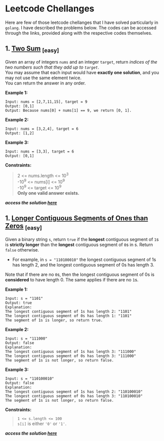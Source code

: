 # Leetcode Chellanges  

Here are few of those leetcode chellanges that I have solved particularly in `golang`. I have described the problems below. The codes can be accessed through the links, provided along with the respective codes themselves.  

## 1. [Two Sum](./twoSum.go) <sub>\[easy\]</sub>  
Given an array of integers `nums` and an integer `target`, return _indices of the two numbers such that they add up to `target`_.  
You may assume that each input would have **exactly one solution**, and you may not use the same element twice.  
You can return the answer in any order.  

**Example 1:**  
```  
Input: nums = [2,7,11,15], target = 9  
Output: [0,1]  
Output: Because nums[0] + nums[1] == 9, we return [0, 1].  
```  

**Example 2:**  
```  
Input: nums = [3,2,4], target = 6  
Output: [1,2]  
```  

**Example 3:**  
```  
Input: nums = [3,3], target = 6  
Output: [0,1]  
```  

**Constraints:**  
> 2 <= nums.length <= 10<sup>3</sup>  
> -10<sup>9</sup> <= nums[i] <= 10<sup>9</sup>  
> -10<sup>9</sup> <= target <= 10<sup>9</sup>  
> **Only one valid answer exists.**  

_**access the solution [here](./twoSum.go)**_  

## 1. [Longer Contiguous Segments of Ones than Zeros](./pyVersion/longestSubsequence.py) <sub>\[easy\]</sub>  
Given a binary string `s`, return `true` if the **longest** contiguous segment of `1`s is **strictly longer** than the **longest** contiguous segment of `0`s in s. Return `false` otherwise.  
* For example, in `s = "110100010"` the longest contiguous segment of 1s has length 2, and the longest contiguous segment of 0s has length 3.  
  
Note that if there are no `0`s, then the longest contiguous segment of 0s is **considered** to have length 0. The same applies if there are no `1`s.  

**Example 1:**  
```  
Input: s = "1101"  
Output: true  
Explanation:  
The longest contiguous segment of 1s has length 2: "1101"   
The longest contiguous segment of 0s has length 1: "1101"  
The segment of 1s is longer, so return true.  
```  

**Example 2:**  
```  
Input: s = "111000"  
Output: false  
Explanation:  
The longest contiguous segment of 1s has length 3: "111000"  
The longest contiguous segment of 0s has length 3: "111000"   
The segment of 1s is not longer, so return false.  
```  

**Example 3:**  
```  
Input: s = "110100010"  
Output: false  
Explanation:  
The longest contiguous segment of 1s has length 2: "110100010"  
The longest contiguous segment of 0s has length 3: "110100010"   
The segment of 1s is not longer, so return false.   
```  

**Constraints:**  
> `1 <= s.length <= 100`  
> `s[i]` is either `'0'` or `'1'`.  

_**access the solution [here](./pyVersion/longestSubsequence.py)**_  

